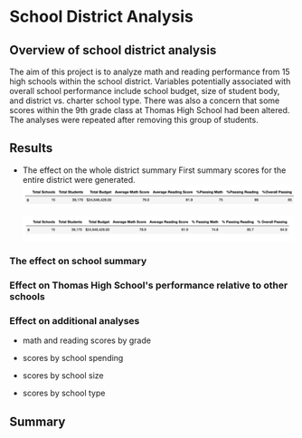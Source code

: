 # School District Analysis

## Overview of school district analysis
The aim of this project is to analyze math and reading performance from 15 high schools within the school district. Variables potentially associated with overall school performance include school budget, size of student body, and district vs. charter school type. 
There was also a concern that some scores within the 9th grade class at Thomas High School had been altered. The analyses were repeated after removing this group of students.


## Results 

- The effect on the whole district summary
  First summary scores for the entire district were generated. 
  ![District Summary with all students](Tables/district_summary_all.png)
  
  ![District Summary cleaned](Tables/district_summary_clean.png)

### The effect on school summary


### Effect on Thomas High School's performance relative to other schools


### Effect on additional analyses

- math and reading scores by grade

- scores by school spending

- scores by school size

- scores by school type


## Summary
